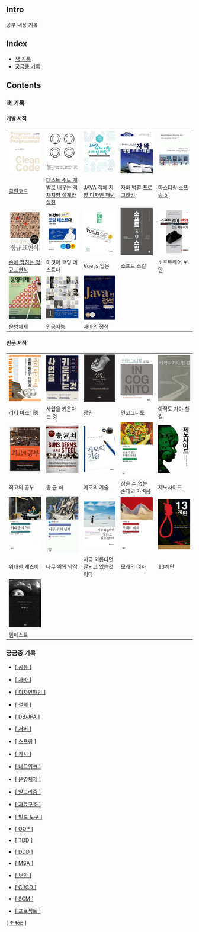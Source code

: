 ## Intro
공부 내용 기록


## Index
- [책 기록](#책-기록)
- [궁금증 기록](#궁금증-기록)

## Contents
### 책 기록
#### 개발 서적
<table>
    <tbody>
        <tr>
            <td width="20%">
              <a href="https://github.com/cholnh/study-cs/blob/main/post/books/cleancode/index.md">
                <img src="/assets/images/cs/tn-cleancode.jpg" width="100%" />
              </a>
          	</td>
            <td width="20%">
              <a href="https://github.com/cholnh/study-cs/blob/main/post/books/ttd-oop/index.md">
                <img src="/assets/images/cs/tn-ttd-oop.png" width="100%" />
              </a>
          	</td>
            <td width="20%">
              <a href="https://github.com/cholnh/study-cs/blob/main/post/books/java-oop-design-pattern/index.md">
                <img src="/assets/images/cs/tn-java-oop-design-pattern.jpg" width="100%" />
              </a>
          	</td>
            <td width="20%">
              <a href="https://github.com/cholnh/study-cs/blob/main/post/books/java-async-programming/index.md">
                <img src="/assets/images/cs/tn-java-async-programming.jpg" width="100%" />
              </a>
          	</td>
          	<td width="20%">
          	  <a href="https://github.com/cholnh/study-cs/blob/main/post/books/mastering-spring-5/index.md">
                <img src="/assets/images/cs/tn-mastering-spring-5.jfif" width="100%" />
              </a>
            </td>
        </tr>
        <tr>
            <td width="20%">
                <a href="https://github.com/cholnh/study-cs/blob/main/post/books/cleancode/index.md">
                	클린코드
                </a>
            </td>
            <td width="20%">
              <a href="https://github.com/cholnh/study-cs/blob/main/post/books/ttd-oop/index.md">
                테스트 주도 개발로 배우는 객체지향 설계와 실천
              </a>
            </td>
            <td width="20%">
              <a href="https://github.com/cholnh/study-cs/blob/main/post/books/java-oop-design-pattern/index.md">
                JAVA 객체 지향 디자인 패턴
              </a>
            </td>
            <td width="20%">
              <a href="https://github.com/cholnh/study-cs/blob/main/post/books/java-async-programming/index.md">
                자바 병렬 프로그래밍
              </a>
            </td>
            <td width="20%">
              <a href="https://github.com/cholnh/study-cs/blob/main/post/books/mastering-spring-5/index.md">
                마스터링 스프링 5
              </a>
            </td>
        </tr>
        <tr>
            <td width="20%">
              <a href="https://github.com/cholnh/study-cs/blob/main/post/books/regexp/index.md">
                <img src="/assets/images/cs/tn-regexp.jfif" width="100%" />
              </a>
            </td>
            <td width="20%">
              <a href="https://github.com/cholnh/study-cs/blob/main/post/books/this-is-coding-test/index.md">
                <img src="/assets/images/cs/tn-this-is-codingtest.jpg" width="100%" />
              </a>
            </td>
            <td width="20%">
              <a href="https://github.com/cholnh/study-cs/blob/main/post/books/vue-js/index.md">
                <img src="/assets/images/cs/tn-vue-js.jpg" width="100%" />
              </a>
            </td>
            <td width="20%">
              <a href="https://github.com/cholnh/study-cs/blob/main/post/books/soft-skill/index.md">
                <img src="/assets/images/cs/tn-soft-skill.jpg" width="100%" />
              </a>
            </td>
            <td width="20%">
              <a href="https://github.com/cholnh/study-cs/blob/main/post/books/software-security/index.md">
                <img src="/assets/images/cs/tn-software-security.gif" width="100%" />
              </a>
            </td>
        </tr>
        <tr>
            <td width="20%">
                <a href="https://github.com/cholnh/study-cs/blob/main/post/books/regexp/index.md">
                    손에 잡히는 정규표현식
                </a>
            </td>
            <td width="20%">
                이것이 코딩 테스트다
            </td>
            <td width="20%">
                Vue.js 입문
            </td>
            <td width="20%">
                소프트 스킬
            </td>
            <td width="20%">
                소프트웨어 보안
            </td>
        </tr>
        <tr>
            <td width="20%">
              <a href="https://github.com/cholnh/study-cs/blob/main/post/books/os/index.md">
                <img src="/assets/images/cs/tn-os.jpg" width="100%" />
              </a>
            </td>
            <td width="20%">
              <a href="https://github.com/cholnh/study-cs/blob/main/post/books/ai/index.md">
                <img src="/assets/images/cs/tn-ai.jpg" width="100%" />
              </a>
            </td>
            <td width="20%">
              <a href="https://github.com/cholnh/study-cs/blob/main/post/books/java/index.md">
                <img src="/assets/images/cs/tn-java.jpg" width="100%" />
              </a>
            </td>
            <td width="20%">
            </td>
            <td width="20%">
            </td>
        </tr>
        <tr>
            <td width="20%">
                    운영체제
            </td>
            <td width="20%">
                인공지능
            </td>
            <td width="20%">
              <a href="https://github.com/cholnh/study-cs/blob/main/post/books/java/index.md">
                자바의 정석
              </a>
            </td>
            <td width="20%">
            </td>
            <td width="20%">
            </td>
        </tr>
    </tbody>
</table>

#### 인문 서적
<table>
    <tbody>
        <tr>
            <td width="20%">
                <img src="/assets/images/etc/tn-리더-마스터링.jpg" width="100%" />
          	</td>
            <td width="20%">
                <img src="/assets/images/etc/tn-사업을-키운다는것.jpg" width="100%" />
          	</td>
            <td width="20%">
                <img src="/assets/images/etc/tn-장인.jpg" width="100%" />
          	</td>
            <td width="20%">
                <img src="/assets/images/etc/tn-인코그니토.jpg" width="100%" />
          	</td>
          	<td width="20%">
                <img src="/assets/images/etc/tn-아직도-가야할길.jpg" width="100%" />
            </td>
        </tr>
        <tr>
            <td width="20%">
                리더 마스터링
            </td>
            <td width="20%">
                사업을 키운다는 것
            </td>
            <td width="20%">
                장인
            </td>
            <td width="20%">
                인코그니토
            </td>
            <td width="20%">
                아직도 가야 할 길
            </td>
        </tr>
        <tr>
            <td width="20%">
                <img src="/assets/images/etc/tn-최고의공부.jpg" width="100%" />
          	</td>
            <td width="20%">
                <img src="/assets/images/etc/tn-총균쇠.jpg" width="100%" />
          	</td>
            <td width="20%">
                <img src="/assets/images/etc/tn-메모의기술.jpg" width="100%" />
          	</td>
            <td width="20%">
                <img src="/assets/images/etc/tn-참을수-없는-존재의-가벼움.jpg" width="100%" />
          	</td>
          	<td width="20%">
                <img src="/assets/images/etc/tn-제노사이드.jpg" width="100%" />
            </td>
        </tr>
        <tr>
            <td width="20%">
                최고의 공부
            </td>
            <td width="20%">
                총 균 쇠
            </td>
            <td width="20%">
                메모의 기술
            </td>
            <td width="20%">
                참을 수 없는 존재의 가벼움
            </td>
            <td width="20%">
                제노사이드
            </td>
        </tr>
        <tr>
            <td width="20%">
                <img src="/assets/images/etc/tn-개츠비.jpg" width="100%" />
          	</td>
            <td width="20%">
                <img src="/assets/images/etc/tn-나무위의남작.jpg" width="100%" />
          	</td>
            <td width="20%">
                <img src="/assets/images/etc/tn-지금-외롭다면.jpg" width="100%" />
          	</td>
            <td width="20%">
                <img src="/assets/images/etc/tn-모래의여자.jpg" width="100%" />
          	</td>
          	<td width="20%">
                <img src="/assets/images/etc/tn-13계단.jpg" width="100%" />
            </td>
        </tr>
        <tr>
            <td width="20%">
                위대한 개츠비
            </td>
            <td width="20%">
                나무 위의 남작
            </td>
            <td width="20%">
                지금 외롭다면 잘되고 있는것이다
            </td>
            <td width="20%">
                모래의 여자
            </td>
            <td width="20%">
                13계단
            </td>
        </tr>
        <tr>
            <td width="20%">
                <img src="/assets/images/etc/tn-템페스트.jpg" width="100%" />
          	</td>
            <td width="20%">
          	</td>
            <td width="20%">
          	</td>
            <td width="20%">
          	</td>
          	<td width="20%">
            </td>
        </tr>
        <tr>
            <td width="20%">
                템페스트
            </td>
            <td width="20%">
            </td>
            <td width="20%">
            </td>
            <td width="20%">
            </td>
            <td width="20%">
            </td>
        </tr>
    </tbody>
</table>

### 궁금증 기록

- [[ 공통 ]](https://github.com/cholnh/study-cs/blob/main/post/question/common/index.md)

- [[ 자바 ]](https://github.com/cholnh/study-cs/blob/main/post/question/java/index.md)

- [[ 디자인패턴 ]](https://github.com/cholnh/study-cs/blob/main/post/question/design-pattern/index.md)

- [[ 설계 ]](https://github.com/cholnh/study-cs/blob/main/post/question/architecture/index.md)

- [[ DB/JPA ]](https://github.com/cholnh/study-cs/blob/main/post/question/db/index.md)

- [[ 서버 ]](https://github.com/cholnh/study-cs/blob/main/post/question/server/index.md)

- [[ 스프링 ]](https://github.com/cholnh/study-cs/blob/main/post/question/spring/index.md)

- [[ 캐시 ]](https://github.com/cholnh/study-cs/blob/main/post/question/cache/index.md)

- [[ 네트워크 ]](https://github.com/cholnh/study-cs/blob/main/post/question/network/index.md)

- [[ 운영체제 ]](https://github.com/cholnh/study-cs/blob/main/post/question/os/index.md)

- [[ 알고리즘 ]](https://github.com/cholnh/study-cs/blob/main/post/question/algorithm/index.md)

- [[ 자료구조 ]](https://github.com/cholnh/study-cs/blob/main/post/question/data-structure/index.md)

- [[ 빌드 도구 ]](https://github.com/cholnh/study-cs/blob/main/post/question/build-tool/index.md)

- [[ OOP ]](https://github.com/cholnh/study-cs/blob/main/post/question/oop/index.md)

- [[ TDD ]](https://github.com/cholnh/study-cs/blob/main/post/question/tdd/index.md)

- [[ DDD ]](https://github.com/cholnh/study-cs/blob/main/post/question/ddd/index.md)

- [[ MSA ]](https://github.com/cholnh/study-cs/blob/main/post/question/msa/index.md)

- [[ 보안 ]](https://github.com/cholnh/study-cs/blob/main/post/question/security/index.md)

- [[ CI/CD ]](https://github.com/cholnh/study-cs/blob/main/post/question/cicd/index.md)

- [[ SCM ]](https://github.com/cholnh/study-cs/blob/main/post/question/scm/index.md)

- [[ 프로젝트 ]](https://github.com/cholnh/study-cs/blob/main/post/question/project/index.md)

[ [↑ top](https://github.com/cholnh/study-cs/blob/main/post/question/architecture/index.md#설계) ]
